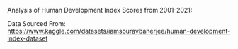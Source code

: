 Analysis of Human Development Index Scores from 2001-2021:

Data Sourced From: https://www.kaggle.com/datasets/iamsouravbanerjee/human-development-index-dataset

